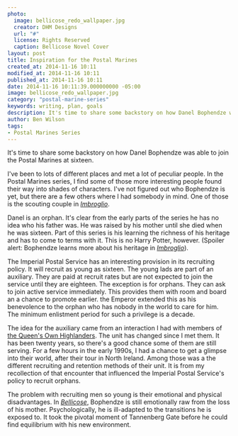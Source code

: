 ```yaml
---
photo:
  image: bellicose_redo_wallpaper.jpg
  creator: DHM Designs
  url: "#"
  license: Rights Reserved
  caption: Bellicose Novel Cover
layout: post
title: Inspiration for the Postal Marines
created_at: 2014-11-16 10:11
modified_at: 2014-11-16 10:11
published_at: 2014-11-16 10:11
date: 2014-11-16 10:11:39.000000000 -05:00
image: bellicose_redo_wallpaper.jpg
category: "postal-marine-series"
keywords: writing, plan, goals
description: It's time to share some backstory on how Danel Bophendze was able to join the Postal Marines at sixteen.
author: Ben Wilson
tags:
- Postal Marines Series
---
```


It's time to share some backstory on how Danel Bophendze was able to join the Postal Marines at sixteen.

<!-- more -->
I've been to lots of different places and met a lot of peculiar people. In the Postal Marines series, I find some of those more interesting people found their way into shades of characters. I've not figured out who Bophendze is yet, but there are a few others where I had somebody in mind. One of those is the scouting couple in *[Imbroglio](/books/#imbroglio)*.

Danel is an orphan. It's clear from the early parts of the series he has no idea who his father was. He was raised by his mother until she died when he was sixteen. Part of this series is his learning the richness of his heritage and has to come to terms with it. This is no Harry Potter, however. (Spoiler alert: Bophendze learns more about his heritage in *[Imbroglio](/books/#imbroglio)*).

The Imperial Postal Service has an interesting provision in its recruiting policy. It will recruit as young as sixteen. The young lads are part of an auxiliary. They are paid at recruit rates but are not expected to join the service until they are eighteen. The exception is for orphans. They can ask to join active service immediately. This provides them with room and board an a chance to promote earlier. the Emperor extended this as his benevolence to the orphan who has nobody in the world to care for him. The minimum enlistment period for such a privilege is a decade.

The idea for the auxiliary came from an interaction I had with members of [the Queen's Own Highlanders](http://en.wikipedia.org/wiki/Queen%27s_Own_Highlanders_%28Seaforth_and_Camerons%29). The unit has changed since I met them. It has been twenty years, so there's a good chance some of them are still serving. For a few hours in the early 1990s, I had a chance to get a glimpse into their world, after their tour in North Ireland. Among those was a the different recruiting and retention methods of their unit. It is from my recollection of that encounter that influenced the Imperial Postal Service's policy to recruit orphans.

The problem with recruiting men so young is their emotional and physical disadvantages. In *[Bellicose](/books/#bellicose)*, Bophendze is still emotionally raw from the loss of his mother. Psychologically, he is ill-adapted to the transitions he is exposed to. It took the pivotal moment of Tannenberg Gate before he could find equilibrium with his new environment.

